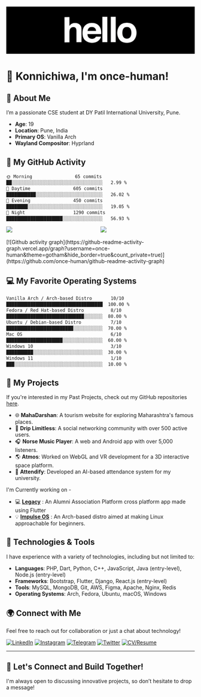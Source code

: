 ![Banner](https://raw.githubusercontent.com/once-human/once-human/refs/heads/main/240906093-9be4d344-6782-461a-b5a6-32a07bf7b34e%20(1).gif)

# 👋 Konnichiwa, I'm once-human!

## 🚀 About Me

I’m a passionate CSE student at DY Patil International University, Pune.

- **Age**: 19
- **Location**: Pune, India
- **Primary OS**: Vanilla Arch
- **Wayland Compositor**: Hyprland

## 🌙 My GitHub Activity

```text
🌞 Morning                65 commits          ██░░░░░░░░░░░░░░░░░░░░░░░░░░░░░░░░░░   2.99 % 
🌆 Daytime                605 commits         ███████████░░░░░░░░░░░░░░░░░░░░░░░░░   26.02 % 
🌃 Evening                450 commits         ████████░░░░░░░░░░░░░░░░░░░░░░░░░░░░   19.05 % 
🌙 Night                  1290 commits        █████████████████████░░░░░░░░░░░░░░░   56.93 %
```
<div style="display: flex; justify-content: center; align-items: center; text-align: center;">
    <img src="https://github-readme-stats.vercel.app/api?username=once-human&theme=gotham&show_icons=true&hide_border=true&count_private=true" width="410"/>
    <img src="https://github-readme-streak-stats.herokuapp.com/?user=once-human&theme=gotham&hide_border=true" width="410"/>
</div>
<br/>
[![Github activity graph](https://github-readme-activity-graph.vercel.app/graph?username=once-human&theme=gotham&hide_border=true&count_private=true)](https://github.com/once-human/github-readme-activity-graph)


## 💻 My Favorite Operating Systems

```text
Vanilla Arch / Arch-based Distro       10/10  ████████████████████████████████████  100.00 %
Fedora / Red Hat-based Distro          8/10   █████████████████████████████░░░░░░░  80.00 %
Ubuntu / Debian-based Distro           7/10   █████████████████████████░░░░░░░░░░░  70.00 %
Mac OS                                 6/10   █████████████████████░░░░░░░░░░░░░░░  60.00 %
Windows 10                             3/10   ██████████░░░░░░░░░░░░░░░░░░░░░░░░░░  30.00 %
Windows 11                             1/10   ███░░░░░░░░░░░░░░░░░░░░░░░░░░░░░░░░░  10.00 %
```

## 🌱 My Projects

If you're interested in my Past Projects, check out my GitHub repositories [here](https://github.com/once-human?tab=repositories).
<br>

- 🌐 **MahaDarshan**: A tourism website for exploring Maharashtra's famous places.
- 👥 **Drip Limitless**: A social networking community with over 500 active users.
- 🎧 **Norse Music Player**: A web and Android app with over 5,000 listeners.
- 🌎 **Atmos**: Worked on WebGL and VR development for a 3D interactive space platform.
- 🤖 **Attendify**: Developed an AI-based attendance system for my university.

I'm Currently working on -
<br>

- 💻 [**Legacy**](https://github.com/once-human/SIH-Legacy) : An Alumni Association Platform cross platform app made using Flutter
- 💡 [**Impulse OS**](https://github.com/impulse-os/impulseos-live) : An Arch-based distro aimed at making Linux approachable for beginners.

## 🔧 Technologies & Tools

I have experience with a variety of technologies, including but not limited to:

- **Languages**: PHP, Dart, Python, C++, JavaScript, Java (entry-level), Node.js (entry-level)
- **Frameworks**: Bootstrap, Flutter, Django, React.js (entry-level)
- **Tools**: MySQL, MongoDB, Git, AWS, Figma, Apache, Nginx, Redis
- **Operating Systems**: Arch, Fedora, Ubuntu, macOS, Windows

## 🌍 Connect with Me

Feel free to reach out for collaboration or just a chat about technology!

[![LinkedIn](https://img.shields.io/badge/LinkedIn-0077B5?style=flat&logo=linkedin&logoColor=white)](https://www.linkedin.com/in/yaglewad-onkar/)  [![Instagram](https://img.shields.io/badge/Instagram-E1306C?style=flat&logo=instagram&logoColor=white)](https://instagram.com/yaglewad\_onkar) [![Telegram](https://img.shields.io/badge/Telegram-0088CC?style=flat&logo=telegram&logoColor=white)](https://t.me/overclock7)  [![Twitter](https://img.shields.io/badge/Twitter-1DA1F2?style=flat&logo=x&logoColor=white)](https://x.com/oncehuman7)  [![CV/Resume](https://img.shields.io/badge/CV/Resume-000000?style=flat&logo=pdf&logoColor=white)](https://github.com/once-human/once-human/blob/main/Onkar%20Yaglewad%20CV%20V2.pdf)

---

## 🌟 Let's Connect and Build Together!

I'm always open to discussing innovative projects, so don’t hesitate to drop a message!
